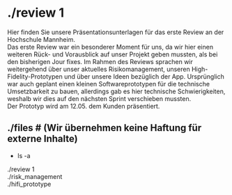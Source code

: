 <style>a {text-decoration: none;}</style>
# ./review 1

Hier finden Sie unsere Präsentationsunterlagen für das erste Review an der Hochschule Mannheim.  
Das erste Review war ein besonderer Moment für uns, da wir hier einen weiteren Rück- und Vorausblick auf unser Projekt geben mussten, als
bei den bisherigen Jour fixes. Im Rahmen des Reviews sprachen wir weitergehend über unser aktuelles Risikomanagement, unseren High-Fidelity-Prototypen
und über unsere Ideen bezüglich der App. Ursprünglich war auch geplant einen kleinen Softwareprototypen für die technische Umsetzbarkeit zu bauen,
allerdings gab es hier technische Schwierigkeiten, weshalb wir dies auf den nächsten Sprint verschieben mussten.  
Der Prototyp wird am 12.05. dem Kunden präsentiert.
## ./files # (Wir übernehmen keine Haftung für externe Inhalte)
* ls -a  

[./review 1](https://drive.google.com/file/d/1AL77gS1g21UfAVcAIOdb2sXwWrukG3ZY/view?usp=sharing)  
[./risk_management](https://docs.google.com/spreadsheets/d/1KWmd3f5K6jiEH1-YzvcWmgIIqKQHIrXcmGTyRT89FJA/edit?usp=sharing)  
[./hifi_prototype](https://xd.adobe.com/view/68be832e-abb8-440f-b4e8-480b8a086f9e-3ded/?fullscreen&hints=off)